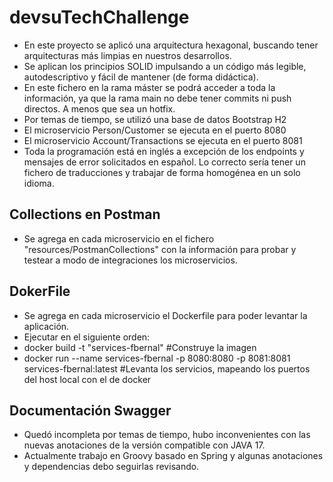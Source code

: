 # devsuTechChallenge
- En este proyecto se aplicó una arquitectura hexagonal, buscando tener arquitecturas más limpias en nuestros desarrollos.
- Se aplican los principios SOLID impulsando a un código más legible, autodescriptivo y fácil de mantener (de forma didáctica).
- En este fichero en la rama máster se podrá acceder a toda la información, ya que la rama main no debe tener commits ni push directos. A menos que sea un hotfix.
- Por temas de tiempo, se utilizó una base de datos Bootstrap H2
- El microservicio Person/Customer se ejecuta en el puerto 8080
- El microservicio Account/Transactions se ejecuta en el puerto 8081
- Toda la programación está en inglés a excepción de los endpoints y mensajes de error solicitados en español. Lo correcto sería tener un fichero de traducciones y trabajar de forma homogénea en un solo idioma.

## Collections en Postman
- Se agrega en cada microservicio en el fichero "resources/PostmanCollections" con la información para probar y testear a modo de integraciones los microservicios.

## DokerFile
- Se agrega en cada microservicio el Dockerfile para poder levantar la aplicación.
- Ejecutar en el siguiente orden:
- docker build -t "services-fbernal" #Construye la imagen
- docker run --name services-fbernal -p 8080:8080 -p 8081:8081 services-fbernal:latest #Levanta los servicios, mapeando los puertos del host local con el de docker

## Documentación Swagger
- Quedó incompleta por temas de tiempo, hubo inconvenientes con las nuevas anotaciones de la versión compatible con JAVA 17.
- Actualmente trabajo en Groovy basado en Spring y algunas anotaciones y dependencias debo seguirlas revisando.
